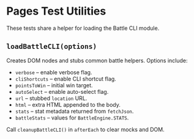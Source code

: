 # Pages Test Utilities

These tests share a helper for loading the Battle CLI module.

## `loadBattleCLI(options)`

Creates DOM nodes and stubs common battle helpers. Options include:

- `verbose` – enable verbose flag.
- `cliShortcuts` – enable CLI shortcut flag.
- `pointsToWin` – initial win target.
- `autoSelect` – enable auto-select flag.
- `url` – stubbed `location` URL.
- `html` – extra HTML appended to the body.
- `stats` – stat metadata returned from `fetchJson`.
- `battleStats` – values for `BattleEngine.STATS`.

Call `cleanupBattleCLI()` in `afterEach` to clear mocks and DOM.
